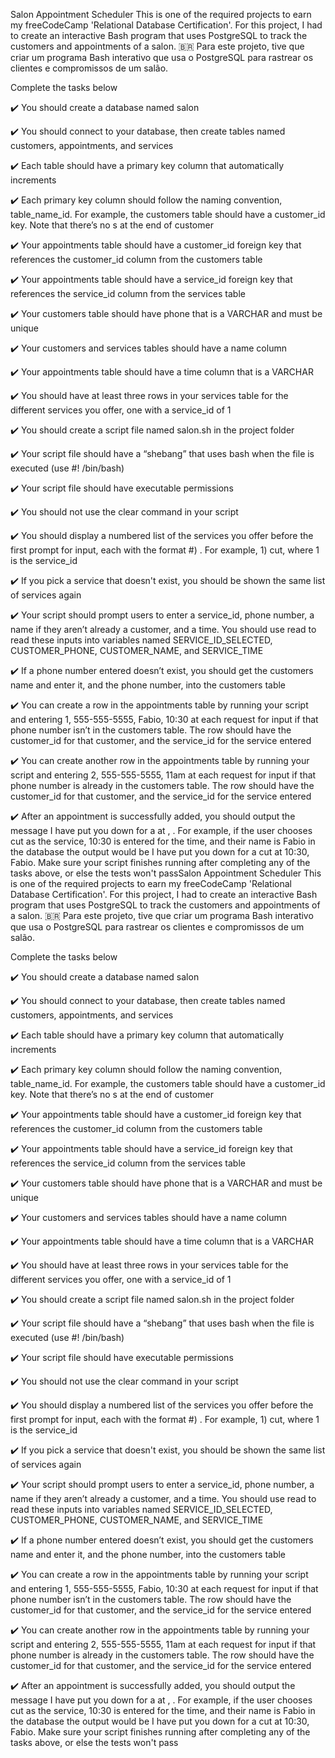 Salon Appointment Scheduler
This is one of the required projects to earn my freeCodeCamp 'Relational Database Certification'.
For this project, I had to create an interactive Bash program that uses PostgreSQL to track the customers and appointments of a salon.
🇧🇷 Para este projeto, tive que criar um programa Bash interativo que usa o PostgreSQL para rastrear os clientes e compromissos de um salão.

Complete the tasks below

✔️ You should create a database named salon

✔️ You should connect to your database, then create tables named customers, appointments, and services

✔️ Each table should have a primary key column that automatically increments

✔️ Each primary key column should follow the naming convention, table_name_id. For example, the customers table should have a customer_id key. Note that there’s no s at the end of customer

✔️ Your appointments table should have a customer_id foreign key that references the customer_id column from the customers table

✔️ Your appointments table should have a service_id foreign key that references the service_id column from the services table

✔️ Your customers table should have phone that is a VARCHAR and must be unique

✔️ Your customers and services tables should have a name column

✔️ Your appointments table should have a time column that is a VARCHAR

✔️ You should have at least three rows in your services table for the different services you offer, one with a service_id of 1

✔️ You should create a script file named salon.sh in the project folder

✔️ Your script file should have a “shebang” that uses bash when the file is executed (use #! /bin/bash)

✔️ Your script file should have executable permissions

✔️ You should not use the clear command in your script

✔️ You should display a numbered list of the services you offer before the first prompt for input, each with the format #) . For example, 1) cut, where 1 is the service_id

✔️ If you pick a service that doesn't exist, you should be shown the same list of services again

✔️ Your script should prompt users to enter a service_id, phone number, a name if they aren’t already a customer, and a time. You should use read to read these inputs into variables named SERVICE_ID_SELECTED, CUSTOMER_PHONE, CUSTOMER_NAME, and SERVICE_TIME

✔️ If a phone number entered doesn’t exist, you should get the customers name and enter it, and the phone number, into the customers table

✔️ You can create a row in the appointments table by running your script and entering 1, 555-555-5555, Fabio, 10:30 at each request for input if that phone number isn’t in the customers table. The row should have the customer_id for that customer, and the service_id for the service entered

✔️ You can create another row in the appointments table by running your script and entering 2, 555-555-5555, 11am at each request for input if that phone number is already in the customers table. The row should have the customer_id for that customer, and the service_id for the service entered

✔️ After an appointment is successfully added, you should output the message I have put you down for a at , . For example, if the user chooses cut as the service, 10:30 is entered for the time, and their name is Fabio in the database the output would be I have put you down for a cut at 10:30, Fabio. Make sure your script finishes running after completing any of the tasks above, or else the tests won't passSalon Appointment Scheduler
This is one of the required projects to earn my freeCodeCamp 'Relational Database Certification'.
For this project, I had to create an interactive Bash program that uses PostgreSQL to track the customers and appointments of a salon.
🇧🇷 Para este projeto, tive que criar um programa Bash interativo que usa o PostgreSQL para rastrear os clientes e compromissos de um salão.

Complete the tasks below

✔️ You should create a database named salon

✔️ You should connect to your database, then create tables named customers, appointments, and services

✔️ Each table should have a primary key column that automatically increments

✔️ Each primary key column should follow the naming convention, table_name_id. For example, the customers table should have a customer_id key. Note that there’s no s at the end of customer

✔️ Your appointments table should have a customer_id foreign key that references the customer_id column from the customers table

✔️ Your appointments table should have a service_id foreign key that references the service_id column from the services table

✔️ Your customers table should have phone that is a VARCHAR and must be unique

✔️ Your customers and services tables should have a name column

✔️ Your appointments table should have a time column that is a VARCHAR

✔️ You should have at least three rows in your services table for the different services you offer, one with a service_id of 1

✔️ You should create a script file named salon.sh in the project folder

✔️ Your script file should have a “shebang” that uses bash when the file is executed (use #! /bin/bash)

✔️ Your script file should have executable permissions

✔️ You should not use the clear command in your script

✔️ You should display a numbered list of the services you offer before the first prompt for input, each with the format #) . For example, 1) cut, where 1 is the service_id

✔️ If you pick a service that doesn't exist, you should be shown the same list of services again

✔️ Your script should prompt users to enter a service_id, phone number, a name if they aren’t already a customer, and a time. You should use read to read these inputs into variables named SERVICE_ID_SELECTED, CUSTOMER_PHONE, CUSTOMER_NAME, and SERVICE_TIME

✔️ If a phone number entered doesn’t exist, you should get the customers name and enter it, and the phone number, into the customers table

✔️ You can create a row in the appointments table by running your script and entering 1, 555-555-5555, Fabio, 10:30 at each request for input if that phone number isn’t in the customers table. The row should have the customer_id for that customer, and the service_id for the service entered

✔️ You can create another row in the appointments table by running your script and entering 2, 555-555-5555, 11am at each request for input if that phone number is already in the customers table. The row should have the customer_id for that customer, and the service_id for the service entered

✔️ After an appointment is successfully added, you should output the message I have put you down for a at , . For example, if the user chooses cut as the service, 10:30 is entered for the time, and their name is Fabio in the database the output would be I have put you down for a cut at 10:30, Fabio. Make sure your script finishes running after completing any of the tasks above, or else the tests won't pass
